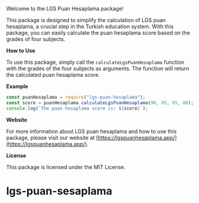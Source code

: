 Welcome to the LGS Puan Hesaplama package!

This package is designed to simplify the calculation of LGS puan hesaplama, a crucial step in the Turkish education system. With this package, you can easily calculate the puan hesaplama score based on the grades of four subjects.

**How to Use**

To use this package, simply call the `calculateLgsPuanHesaplama` function with the grades of the four subjects as arguments. The function will return the calculated puan hesaplama score.

**Example**

```javascript
const puanHesaplama = require("lgs-puan-hesaplama");
const score = puanHesaplama.calculateLgsPuanHesaplama(90, 85, 95, 80);
console.log(`The puan hesaplama score is: ${score}`);
```

**Website**

For more information about LGS puan hesaplama and how to use this package, please visit our website at [https://lgspuanhesaplama.app/](https://lgspuanhesaplama.app/).

**License**

This package is licensed under the MIT License.

# lgs-puan-sesaplama
